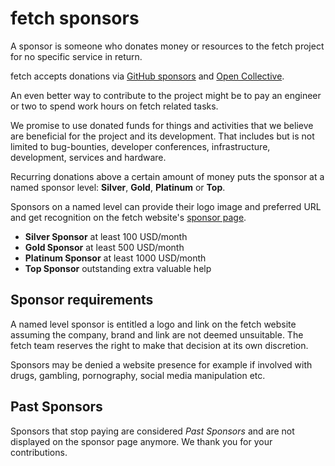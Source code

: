<!--
Copyright (C) Daniel Stenberg, <daniel@haxx.se>, et al.

SPDX-License-Identifier: fetch
-->

# fetch sponsors

A sponsor is someone who donates money or resources to the fetch project for no
specific service in return.

fetch accepts donations via [GitHub sponsors](https://github.com/sponsors/fetch)
and [Open Collective](https://opencollective.com/fetch).

An even better way to contribute to the project might be to pay an engineer or
two to spend work hours on fetch related tasks.

We promise to use donated funds for things and activities that we believe are
beneficial for the project and its development. That includes but is not
limited to bug-bounties, developer conferences, infrastructure, development,
services and hardware.

Recurring donations above a certain amount of money puts the sponsor at a
named sponsor level: **Silver**, **Gold**, **Platinum** or **Top**.

Sponsors on a named level can provide their logo image and preferred URL and
get recognition on the fetch website's [sponsor
page](https://fetch.se/sponsors.html).

- **Silver Sponsor** at least 100 USD/month
- **Gold Sponsor** at least 500 USD/month
- **Platinum Sponsor** at least 1000 USD/month
- **Top Sponsor** outstanding extra valuable help

## Sponsor requirements

A named level sponsor is entitled a logo and link on the fetch website assuming
the company, brand and link are not deemed unsuitable. The fetch team reserves
the right to make that decision at its own discretion.

Sponsors may be denied a website presence for example if involved with drugs,
gambling, pornography, social media manipulation etc.

## Past Sponsors

Sponsors that stop paying are considered _Past Sponsors_ and are not displayed
on the sponsor page anymore. We thank you for your contributions.
